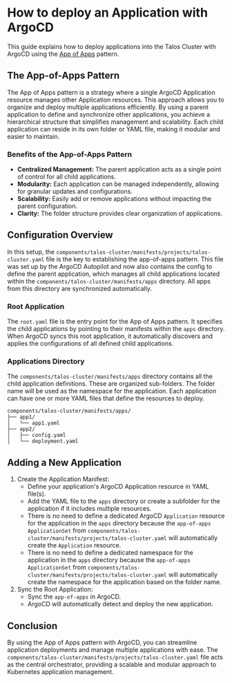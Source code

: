 # How to deploy an Application with ArgoCD

This guide explains how to deploy applications into the Talos Cluster with ArgoCD using the [App of Apps](https://argo-cd.readthedocs.io/en/stable/operator-manual/declarative-setup/#app-of-apps) pattern.

## The App-of-Apps Pattern

The App of Apps pattern is a strategy where a single ArgoCD Application resource manages other Application resources. This approach allows you to organize and deploy multiple applications efficiently. By using a parent application to define and synchronize other applications, you achieve a hierarchical structure that simplifies management and scalability. Each child application can reside in its own folder or YAML file, making it modular and easier to maintain.

### Benefits of the App-of-Apps Pattern

- **Centralized Management:** The parent application acts as a single point of control for all child applications.
- **Modularity:** Each application can be managed independently, allowing for granular updates and configurations.
- **Scalability:** Easily add or remove applications without impacting the parent configuration.
- **Clarity:** The folder structure provides clear organization of applications.

## Configuration Overview

In this setup, the `components/talos-cluster/manifests/projects/talos-cluster.yaml` file is the key to establishing the app-of-apps pattern. This file was set up by the ArgoCD Autopilot and now also contains the config to define the parent application, which manages all child applications located within the `components/talos-cluster/manifests/apps` directory. All apps from this directory are synchronized automatically.

### Root Application

The `root.yaml` file is the entry point for the App of Apps pattern. It specifies the child applications by pointing to their manifests within the `apps` directory. When ArgoCD syncs this root application, it automatically discovers and applies the configurations of all defined child applications.

### Applications Directory

The `components/talos-cluster/manifests/apps` directory contains all the child application definitions. These are organized sub-folders. The folder name will be used as the namespace for the application. Each application can have one or more YAML files that define the resources to deploy.

```plaintext
components/talos-cluster/manifests/apps/
├── app1/
│   └── app1.yaml
├── app2/
│   ├── config.yaml
│   └── deployment.yaml
```

## Adding a New Application

1. Create the Application Manifest:
    - Define your application's ArgoCD Application resource in YAML file(s).
    - Add the YAML file to the `apps` directory or create a subfolder for the application if it includes multiple resources.
    - There is no need to define a dedicated ArgoCD `Application` resource for the application in the `apps` directory because the `app-of-apps` `ApplicationSet` from `components/talos-cluster/manifests/projects/talos-cluster.yaml` will automatically create the `Application` resource.
    - There is no need to define a dedicated namespace for the application in the `apps` directory because the `app-of-apps` `ApplicationSet` from `components/talos-cluster/manifests/projects/talos-cluster.yaml` will automatically create the namespace for the application based on the folder name.
1. Sync the Root Application:
    - Sync the `app-of-apps` in ArgoCD.
    - ArgoCD will automatically detect and deploy the new application.

## Conclusion

By using the App of Apps pattern with ArgoCD, you can streamline application deployments and manage multiple applications with ease. The `components/talos-cluster/manifests/projects/talos-cluster.yaml` file acts as the central orchestrator, providing a scalable and modular approach to Kubernetes application management.
